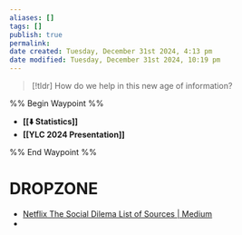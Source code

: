 ```yaml
---
aliases: []
tags: []
publish: true
permalink:
date created: Tuesday, December 31st 2024, 4:13 pm
date modified: Tuesday, December 31st 2024, 10:19 pm
---
```


> [!tldr] 
> How do we help in this new age of information?

%% Begin Waypoint %%
- **[[⬇️ Statistics]]**
- **[[YLC 2024 Presentation]]**

%% End Waypoint %%
# DROPZONE

- [Netflix The Social Dilema List of Sources | Medium](https://medium.com/@thiqnthin_88763/references-from-netflixs-the-social-dilemma-91c84af1e34e)
- 